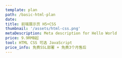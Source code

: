 ```yaml
---
template: plan
path: /basic-html-plan
date: 
title: 前端展示页 H5+CSS
thumbnail: '/assets/html-css.png'
metaDescription: Meta description for Hello World
price: 9.9RMB起
tool: HTML CSS 可选 JavaScript
price_info: 免费SSL部署 + 免费3个月售后
---
```

